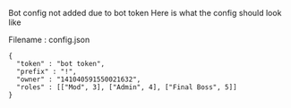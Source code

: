 Bot config not added due to bot token 
Here is what the config should look like

<p> Filename : config.json </p>
<pre><code>{
  "token" : "bot token",
  "prefix" : "!",
  "owner" : "141040591550021632",
  "roles" : [["Mod", 3], ["Admin", 4], ["Final Boss", 5]]
}</code></pre>

